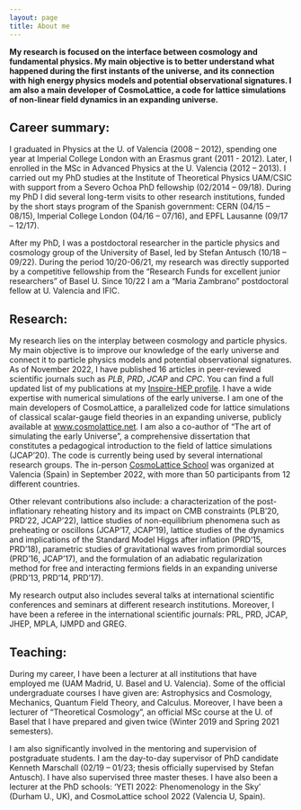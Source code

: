 ```yaml
---
layout: page
title: About me
---
```


<b> My research is focused on the interface between cosmology and fundamental physics. 
My main objective is to better understand what happened during the first instants of the universe, 
and its connection with high energy physics models and potential observational signatures. 
I am also a main developer of CosmoLattice, a code for lattice simulations of non-linear field dynamics
in an expanding universe.</b>



<h2>Career summary:</h2>

I graduated in Physics at the U. of Valencia (2008 – 2012), spending one year at Imperial College London with an Erasmus grant 
(2011 - 2012). Later, I enrolled in the MSc in Advanced Physics at the U. Valencia (2012 – 2013). 
I carried out my PhD studies at the Institute of Theoretical Physics UAM/CSIC with support from a 
Severo Ochoa PhD fellowship (02/2014 – 09/18). During my PhD I did several long-term 
visits to other research institutions, funded by the short stays program of the Spanish government: 
CERN (04/15 – 08/15), Imperial College London (04/16 – 07/16), and EPFL Lausanne (09/17 – 12/17).

After my PhD, I was a postdoctoral researcher in the particle physics and cosmology group of the University of Basel, 
led by Stefan Antusch (10/18 – 09/22). During the period 10/20-06/21, my research was directly supported by a 
competitive fellowship from the “Research Funds for excellent junior researchers” of Basel U. Since 10/22 I am a 
“Maria Zambrano” postdoctoral fellow at U. Valencia and IFIC.


<h2>Research:</h2>

My research lies on the interplay between cosmology and particle physics. My main objective is to improve our knowledge of 
the early universe and connect it to particle physics models and potential observational signatures. As of November 2022, 
I have published 16 articles in peer-reviewed scientific journals such as <i>PLB</i>, <i>PRD</i>, <i>JCAP</i> and <i>CPC</i>. You can find a full 
updated list of my publications at my <a href="https://inspirehep.net/authors/1274773" target="_blank" rel="noopener noreferrer">Inspire-HEP profile</a>.
I have a wide expertise with numerical simulations of the early universe. I am one of the main developers of CosmoLattice, 
a parallelized code for lattice simulations of classical scalar-gauge field theories in an expanding universe, 
publicly available at <a href="http://www.cosmolattice.net" target="_blank" rel="noopener noreferrer">www.cosmolattice.net</a>. I am also a co-author of “The art of simulating the early Universe”,
a comprehensive dissertation that constitutes a pedagogical introduction to the field of lattice simulations (JCAP’20). 
The code is currently being used by several international research groups. The in-person
<a href="https://indico.ific.uv.es/event/6631/" target="_blank" rel="noopener noreferrer">CosmoLattice School</a> was organized at Valencia (Spain) in September 2022, 
with more than 50 participants from 12 different countries. 

Other relevant contributions also include: a characterization of the post-inflationary reheating history and its impact 
on CMB constraints (PLB’20, PRD’22, JCAP’22), lattice studies of non-equilibrium phenomena such as preheating or oscillons 
(JCAP’17, JCAP’19), lattice studies of the dynamics and implications of the Standard Model Higgs after inflation (PRD’15, PRD’18), 
parametric studies of gravitational waves from primordial sources (PRD’16, JCAP’17), and the formulation of an 
adiabatic regularization method for free and interacting fermions fields in an expanding universe (PRD’13, PRD’14, PRD’17).

My research output also includes several talks at international scientific conferences and seminars at different research 
institutions. Moreover, I have been a referee in the international scientific journals: PRL, PRD, JCAP, JHEP, MPLA, IJMPD and GREG.


<h2>Teaching:</h2>

During my career, I have been a lecturer at all institutions that have employed me (UAM Madrid, U. Basel and U. Valencia). 
Some of the official undergraduate courses I have given are: Astrophysics and Cosmology, Mechanics, Quantum Field Theory, 
and Calculus. Moreover, I have been a lecturer of “Theoretical Cosmology”, an official MSc course at the U. of Basel that 
I have prepared and given twice (Winter 2019 and Spring 2021 semesters).

I am also significantly involved in the mentoring and supervision of postgraduate students. I am the day-to-day supervisor 
of PhD candidate Kenneth Marschall (02/19 – 01/23; thesis officially supervised by Stefan Antusch). 
I have also supervised three master theses. I have also been a lecturer at the PhD schools: 
‘YETI 2022: Phenomenology in the Sky’ (Durham U., UK), and CosmoLattice school 2022 (Valencia U, Spain). 